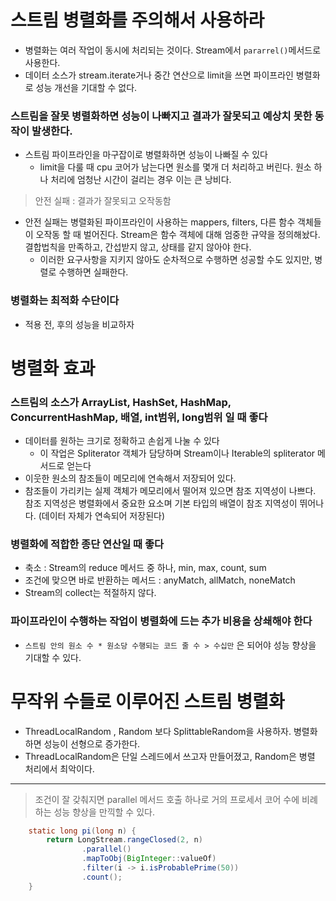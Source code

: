 # 스트림 병렬화를 주의해서 사용하라
- 병렬화는 여러 작업이 동시에 처리되는 것이다. Stream에서 `pararrel()`메서드로 사용한다. 
- 데이터 소스가 stream.iterate거나 중간 연산으로 limit을 쓰면 파이프라인 병렬화로 성능 개선을 기대할 수 없다.

### 스트림을 잘못 병렬화하면 성능이 나빠지고 결과가 잘못되고 예상치 못한 동작이 발생한다. 
- 스트림 파이프라인을 마구잡이로 병렬화하면 성능이 나빠질 수 있다
  - limit을 다룰 때 cpu 코어가 남는다면 원소를 몇개 더 처리하고 버린다. 원소 하나 처리에 엄청난 시간이 걸리는 경우 이는 큰 낭비다.
> 안전 실패 : 결과가 잘못되고 오작동함

- 안전 실패는 병렬화된 파이프라인이 사용하는 mappers, filters, 다른 함수 객체들이 오작동 할 때 벌어진다. Stream은 함수 객체에 대해 엄중한 규약을 정의해놨다. 결합법칙을 만족하고, 간섭받지 않고, 상태를 같지 않아야 한다.
  - 이러한 요구사항을 지키지 않아도 순차적으로 수행하면 성공할 수도 있지만, 병렬로 수행하면 실패한다.

### 병렬화는 최적화 수단이다
- 적용 전, 후의 성능을 비교하자

# 병렬화 효과
### 스트림의 소스가 ArrayList, HashSet, HashMap, ConcurrentHashMap, 배열, int범위, long범위 일 때 좋다
- 데이터를 원하는 크기로 정확하고 손쉽게 나눌 수 있다
  - 이 작업은 Spliterator 객체가 담당하며 Stream이나 Iterable의 spliterator 메서드로 얻는다
- 이웃한 원소의 참조들이 메모리에 연속해서 저장되어 있다.
- 참조들이 가리키는 실제 객체가 메모리에서 떨어져 있으면 참조 지역성이 나쁘다. 참조 지역성은 병렬화에서 중요한 요소며 기본 타입의 배열이 참조 지역성이 뛰어나다. (데이터 자체가 연속되어 저장된다)
### 병렬화에 적합한 종단 연산일 때 좋다
- 축소 : Stream의 reduce 메서드 중 하나, min, max, count, sum
- 조건에 맞으면 바로 반환하는 메서드 : anyMatch, allMatch, noneMatch
- Stream의 collect는 적절하지 않다.

### 파이프라인이 수행하는 작업이 병렬화에 드는 추가 비용을 상쇄해야 한다 
- `스트림 안의 원소 수 * 원소당 수행되는 코드 줄 수 > 수십만` 은 되어야 성능 향상을 기대할 수 있다. 

# 무작위 수들로 이루어진 스트림 병렬화
- ThreadLocalRandom , Random 보다 SplittableRandom을 사용하자. 병렬화하면 성능이 선형으로 증가한다.
- ThreadLocalRandom은 단일 스레드에서 쓰고자 만들어졌고, Random은 병렬 처리에서 최악이다. 

---

> 조건이 잘 갖춰지면 parallel 메서드 호출 하나로 거의 프로세서 코어 수에 비례하는 성능 향상을 만끽할 수 있다. 

```java
    static long pi(long n) {
        return LongStream.rangeClosed(2, n)
                .parallel()
                .mapToObj(BigInteger::valueOf)
                .filter(i -> i.isProbablePrime(50))
                .count();
    }
```


